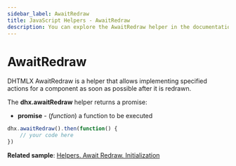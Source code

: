 ```yaml
---
sidebar_label: AwaitRedraw
title: JavaScript Helpers - AwaitRedraw 
description: You can explore the AwaitRedraw helper in the documentation of the DHTMLX JavaScript UI library. Browse developer guides and API reference, try out code examples and live demos, and download a free 30-day evaluation version of DHTMLX Suite 7.
---
```


# AwaitRedraw

DHTMLX AwaitRedraw is a helper that allows implementing specified actions for a component as soon as possible after it is redrawn. 

The **dhx.awaitRedraw** helper returns a promise:

- **promise** - (*function*) a function to be executed

~~~js
dhx.awaitRedraw().then(function() {
    // your code here
})
~~~

**Related sample**: [Helpers. Await Redraw. Initialization](https://snippet.dhtmlx.com/r4ck0smz)
